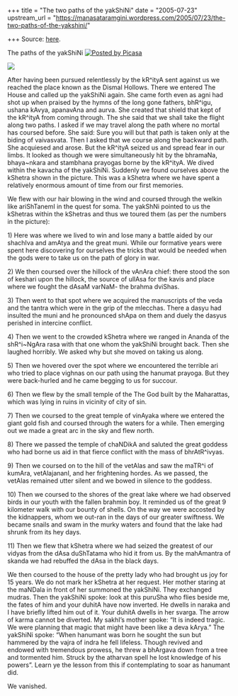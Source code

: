 +++
title = "The two paths of the yakShiNi"
date = "2005-07-23"
upstream_url = "https://manasataramgini.wordpress.com/2005/07/23/the-two-paths-of-the-yakshini/"

+++
Source: [here](https://manasataramgini.wordpress.com/2005/07/23/the-two-paths-of-the-yakshini/).

The paths of the yakShiNi [![Posted by
Picasa](https://i1.wp.com/photos1.blogger.com/pbp.gif)](http://picasa.google.com/)

[![](https://i0.wp.com/photos1.blogger.com/img/133/1300/400/mutraka.jpg)](http://photos1.blogger.com/img/133/1300/640/mutraka.jpg)

After having been pursued relentlessly by the kR^ityA sent against us we
reached the place known as the Dismal Hollows. There we entered The
House and called up the yakShiNi again. She came forth even as agni had
shot up when praised by the hymns of the long gone fathers, bhR^igu,
ushana kAvya, apanavAna and aurva. She created that shield that kept of
the kR^ityA from coming through. The she said that we shall take the
flight along two paths. I asked if we may travel along the path where no
mortal has coursed before. She said: Sure you will but that path is
taken only at the biding of vaivasvata. Then I asked that we course
along the backward path. She acquiesed and arose. But the kR^ityA seized
us and spread fear in our limbs. It looked as though we were
simultaneously hit by the bhramaNa, bhaya\~nkara and stambhana prayogas
borne by the kR^ityA. We dived within the kavacha of the yakShiNi.
Suddenly we found ourselves above the kShetra shown in the picture. This
was a kShetra where we have spent a relatively enormous amount of time
from our first memories.

We flew with our hair blowing in the wind and coursed through the welkin
like ariShTanemI in the quest for soma. The yakShNi pointed to us the
kShetras within the kShetras and thus we toured them (as per the numbers
in the picture):

1\) Here was where we lived to win and lose many a battle aided by our
shachIva and amAtya and the great muni. While our formative years were
spent here discovering for ourselves the tricks that would be needed
when the gods were to take us on the path of glory in war.

2\) We then coursed over the hillock of the vAnAra chief: there stood
the son of keshari upon the hillock, the source of ullAsa for the kavis
and place where we fought the dAsaM varNaM- the brahma dviShas.

3\) Then went to that spot where we acquired the manuscripts of the veda
and the tantra which were in the grip of the mlecchas. There a dasyu had
insulted the muni and he pronounced shApa on them and duely the dasyus
perished in intercine conflict.

4\) Then we went to the crowded kShetra where we ranged in Ananda of the
shR^i\~NgAra rasa with that one whom the yakShiNi brought back. Then she
laughed horribly. We asked why but she moved on taking us along.

5\) Then we hovered over the spot where we encountered the terrible ari
who tried to place vighnas on our path using the hanumat prayoga. But
they were back-hurled and he came begging to us for succour.

6\) Then we flew by the small temple of the The God built by the
Maharattas, which was lying in ruins in vicinity of city of sin.

7\) Then we coursed to the great temple of vinAyaka where we entered the
giant gold fish and coursed through the waters for a while. Then
emerging out we made a great arc in the sky and flew north.

8\) There we passed the temple of chaNDikA and saluted the great goddess
who had borne us aid in that fierce conflict with the mass of
bhrAtR^ivyas.

9\) Then we coursed on to the hill of the vetAlas and saw the maTR^i of
kumAra, vetAlajananI, and her frightening hordes. As we passed, the
vetAlas remained utter silent and we bowed in silence to the goddess.

10\) Then we coursed to the shores of the great lake where we had
observed birds in our youth with the fallen brahmin boy. It reminded us
of the great 9 kilometer walk with our bounty of shells. On the way we
were accosted by the kidnappers, whom we out-ran in the days of our
greater swiftness. We became snails and swam in the murky waters and
found that the lake had shrunk from its hey days.

11\) Then we flew that kShetra where we had seized the greatest of our
vidyas from the dAsa duShTatama who hid it from us. By the mahAmantra of
skanda we had rebuffed the dAsa in the black days.

We then coursed to the house of the pretty lady who had brought us joy
for 15 years. We do not mark her kShetra at her request. Her mother
staring at the maNDala in front of her summoned the yakShiNi. They
exchanged mudras. Then the yakShiNi spoke: look at this puruSha who
flies beside me, the fates of him and your duhitA have now inverted. He
dwells in naraka and I have briefly lifted him out of it. Your duhitA
dwells in her svarga. The arrow of karma cannot be diverted. My sakhI’s
mother spoke: “It is indeed tragic. We were planning that magic that
might have been like a deva kArya.” The yakShiNi spoke: “When hanumant
was born he sought the sun but hammered by the vajra of indra he fell
lifeless. Though revived and endowed with tremendous prowess, he threw a
bhArgava down from a tree and tormented him. Struck by the atharvan
spell he lost knowledge of his powers”. Learn ye the lesson from this if
contemplating to soar as hanumant did.

We vanished.

